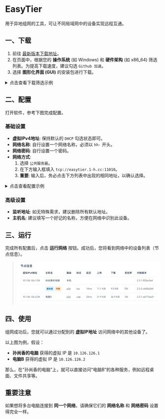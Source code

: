 # EasyTier

用于异地组网的工具，可让不同局域网中的设备实现远程互通。

## 一、下载

1.  前往 [最新版本下载地址](https://easytier.cn/guide/download.html#latest)。
2.  在页面中，根据您的 **操作系统** (如 Windows) 和 **硬件架构** (如 x86_64) 筛选列表。为提高下载速度，建议勾选 `Github 加速`。
3.  选择 **图形化界面 (GUI)** 的安装包进行下载。

<details>
<summary>点击查看下载筛选示例</summary>

> ![EasyTier-download](./assets/EasyTier-download.jpg)

</details>

## 二、配置

打开软件，参考下图完成配置。

### 基础设置

- **虚拟IPv4地址**: 保持默认的 `DHCP` 勾选状态即可。
- **网络名称**: 自行设置一个网络名称，必须以 `hh-` 开头。
- **网络密码**: 自行设置一个密码。
- **网络方式**:
  1.  选择 `公共服务器`。
  2.  在下方输入框填入 `tcp://easytier.1-h.cc:11010`。
  3.  **重要**: 输入后，务必点击下方列表中出现的相同地址，以确认选择。

<details>
<summary>点击查看配置示例</summary>

> ![EasyTier-Config](./assets/EasyTier-Config.jpg)

</details>

### 高级设置

- **监听地址**: 如无特殊需求，建议删除所有默认地址。
- **主机名**: 建议填写一个好记的名称，方便在网络中识别此设备。

## 三、运行

完成所有配置后，点击 **运行网络** 按钮。成功后，您将看到网络中的设备列表（节点信息）。

> ![EasyTier-Nodes](./assets/EasyTier-Nodes.jpg)

## 四、使用

组网成功后，您就可以通过分配到的 **虚拟IP地址** 访问网络中的其他设备了。

以上图为例，假设：

- **孙尚香的电脑** 获得的虚拟 IP 是 `10.126.126.1`
- **电脑B** 获得的虚拟 IP 是 `10.126.126.2`

那么，在“孙尚香的电脑”上，就可以直接访问“电脑B”的各种服务，例如远程桌面、文件共享等。

## 重要注意

如果想将多台电脑连接到 **同一个网络**，请确保它们的 **网络名称** 和 **网络密码** 设置得完全一样。
